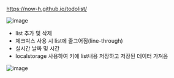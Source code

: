 https://now-h.github.io/todolist/

![image](https://github.com/Now-h/todolist/assets/150241213/70e4f705-74ba-4055-be61-b79d39f9afe9)

- list 추가 및 삭제
- 체크박스 사용 시 list에 줄그어짐(line-through)
- 실시간 날짜 및 시간
- localstorage 사용하여 키에 list내용 저장하고 저장된 데이터 가져옴

![image](https://github.com/Now-h/todolist/assets/150241213/8a447d5b-961b-40b0-9877-22b1c6aab2d1)

